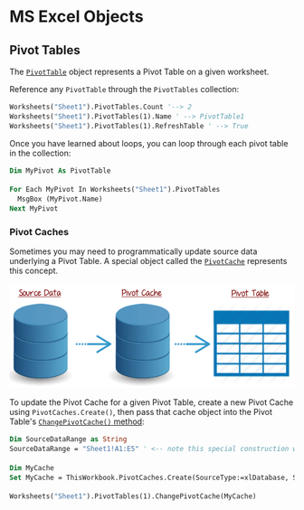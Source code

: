 # MS Excel Objects

## Pivot Tables

The [`PivotTable`](https://msdn.microsoft.com/en-us/vba/excel-vba/articles/pivottable-object-excel) object represents a Pivot Table on a given worksheet.

Reference any `PivotTable` through the `PivotTables` collection:

```vb
Worksheets("Sheet1").PivotTables.Count '--> 2
Worksheets("Sheet1").PivotTables(1).Name ' --> PivotTable1
Worksheets("Sheet1").PivotTables(1).RefreshTable ' --> True
```

Once you have learned about loops, you can loop through each pivot table in the collection:

```vb
Dim MyPivot As PivotTable

For Each MyPivot In Worksheets("Sheet1").PivotTables
  MsgBox (MyPivot.Name)
Next MyPivot
```

### Pivot Caches

Sometimes you may need to programmatically update source data underlying a Pivot Table. A special object called the [`PivotCache`](https://msdn.microsoft.com/en-us/vba/excel-vba/articles/pivotcache-object-excel) represents this concept.

![an illustrating depicting a pivot table depends on a pivot cache, which depends on a raw data source](/img/notes/excel-objects/pivot-cache-illustration.png)

To update the Pivot Cache for a given Pivot Table, create a new Pivot Cache using `PivotCaches.Create()`, then pass that cache object into the Pivot Table's [`ChangePivotCache()` method](https://msdn.microsoft.com/en-us/vba/excel-vba/articles/pivottable-changepivotcache-method-excel):

```vb
Dim SourceDataRange as String
SourceDataRange = "Sheet1!A1:E5" ' <-- note this special construction which includes the sheet name followed by an exclamation mark, followed by the range address

Dim MyCache
Set MyCache = ThisWorkbook.PivotCaches.Create(SourceType:=xlDatabase, SourceData:=SourceDataRange)

Worksheets("Sheet1").PivotTables(1).ChangePivotCache(MyCache)
```
